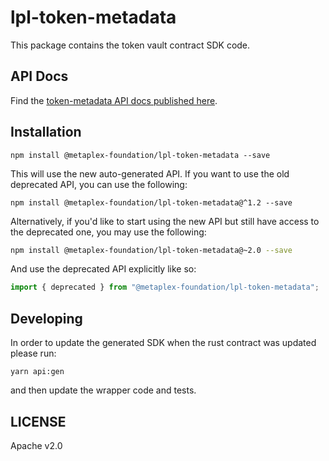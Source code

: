 # lpl-token-metadata

This package contains the token vault contract SDK code.

## API Docs

Find the [token-metadata API docs published here](https://metaplex-foundation.github.io/metaplex-program-library/docs/token-metadata/index.html).

## Installation

```shell
npm install @metaplex-foundation/lpl-token-metadata --save
```

This will use the new auto-generated API. If you want to use the old deprecated API, you can use the following:

```shell
npm install @metaplex-foundation/lpl-token-metadata@^1.2 --save
```

Alternatively, if you'd like to start using the new API but still have access to the deprecated one, you may use the following:

```sh
npm install @metaplex-foundation/lpl-token-metadata@~2.0 --save
```

And use the deprecated API explicitly like so:

```ts
import { deprecated } from "@metaplex-foundation/lpl-token-metadata";
```

## Developing

In order to update the generated SDK when the rust contract was updated please run:

```
yarn api:gen
```

and then update the wrapper code and tests.

## LICENSE

Apache v2.0
